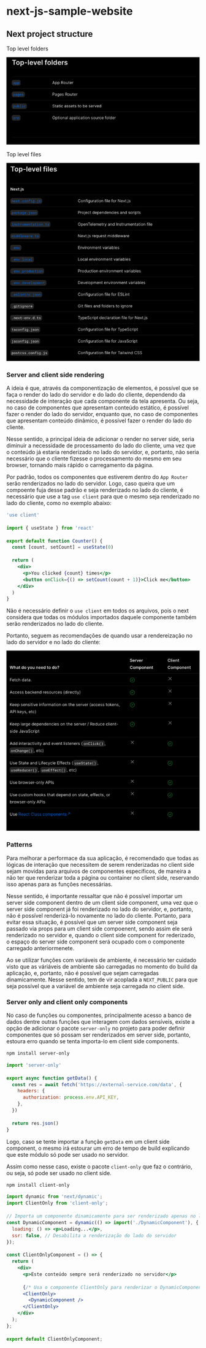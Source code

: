 # next-js-sample-website

## Next project structure

Top level folders

![top level folders](./assets/top_level_folders_next.png)

Top level files 

![top level files](./assets/top_level_files_next.png)

### Server and client side rendering

A ideia é que, através da componentização de elementos, é possível que se faça o render do lado do servidor e do lado do
cliente, dependendo da necessidade de interação que cada componente da tela apresenta. Ou seja, no caso de componentes que
apresentam conteúdo estático, é possível fazer o render do lado do servidor, enquanto que, no caso de componentes que 
apresentam conteúdo dinâmico, é possível fazer o render do lado do cliente.

Nesse sentido, a principal ideia de adicionar o render no server side, seria diminuir a necessidade de processamento do
lado do cliente, uma vez que o conteúdo já estaria renderizado no lado do servidor, e, portanto, não seria necessário
que o cliente fizesse o processamento do mesmo em seu browser, tornando mais rápido o carregamento da página.

Por padrão, todos os componentes que estiverem dentro do `App Router` serão renderizados no lado do servidor. Logo, caso
queira que um compoente fuja desse padrão e seja renderizado no lado do cliente, é necessário que use a tag `use client`
para que o mesmo seja renderizado no lado do cliente, como no exemplo abaixo:

```jsx
'use client'
 
import { useState } from 'react'
 
export default function Counter() {
  const [count, setCount] = useState(0)
 
  return (
    <div>
      <p>You clicked {count} times</p>
      <button onClick={() => setCount(count + 1)}>Click me</button>
    </div>
  )
}
```

Não é necessário definir o `use client` em todos os arquivos, pois o next considera que todas os módulos importados daquele 
componente também serão renderizados no lado do cliente.

Portanto, seguem as recomendações de quando usar a rendereização no lado do servidor e no lado do cliente:

![server and client side rendering](./assets/server_and_client_side_rendering.png)

### Patterns

Para melhorar a performace da sua aplicação, é recomendado que todas as lógicas de interação que necessitem de serem 
renderizadas no client side sejam movidas para arquivos de componentes específicos, de maneira a não ter que renderizar 
toda a página ou container no client side, reservando isso apenas para as funções necessárias.

Nesse sentido, é importante ressaltar que não é possível importar um server side component dentro de um client side
component, uma vez que o server side component já foi renderizado no lado do servidor, e, portanto, não é possível
renderizá-lo novamente no lado do cliente. Portanto, para evitar essa situação, é possível que um server side component
seja passado via props para um client side compoenent, sendo assim ele será renderizado no servidor e, quando o client
side component for rederizado, o espaço do server side component será ocupado com o componente carregado anteriormenete.

Ao se utilizar funções com variáveis de ambiente, é necessário ter cuidado visto que as váriáveis de ambiente são
carregadas no momento do build da aplicação, e, portanto, não é possível que sejam carregadas dinamicamente. Nesse sentido,
tem de vir acoplada a `NEXT_PUBLIC` para que seja possível que a variável de ambiente seja carregada no client side.

### Server only and client only components

No caso de funções ou componentes, principalmente acesso a banco de dados dentre outras funções que interagem com dados
sensíveis, existe a opção de adicionar o pacote `server-only` no projeto para poder definir componentes que só possam ser
renderizados em server side, portanto, estoura erro quando se tenta importa-lo em client side components.


```bash
npm install server-only
```

```jsx
import 'server-only'
 
export async function getData() {
  const res = await fetch('https://external-service.com/data', {
    headers: {
      authorization: process.env.API_KEY,
    },
  })
 
  return res.json()
}
```

Logo, caso se tente importar a função `getData` em um client side component, o mesmo irá estourar um erro de tempo de 
build explicando que este módulo só pode ser usado no servidor.

Assim como nesse caso, existe o pacote `client-only` que faz o contrário, ou seja, só pode ser usado no client side.

```bash
npm install client-only
```

```jsx
import dynamic from 'next/dynamic';
import ClientOnly from 'client-only';

// Importa um componente dinamicamente para ser renderizado apenas no lado do cliente
const DynamicComponent = dynamic(() => import('./DynamicComponent'), {
  loading: () => <p>Loading...</p>,
  ssr: false, // Desabilita a renderização do lado do servidor
});

const ClientOnlyComponent = () => {
  return (
    <div>
      <p>Este conteúdo sempre será renderizado no servidor</p>
      
      {/* Usa o componente ClientOnly para renderizar o DynamicComponent apenas no lado do cliente */}
      <ClientOnly>
        <DynamicComponent />
      </ClientOnly>
    </div>
  );
};

export default ClientOnlyComponent;

```
